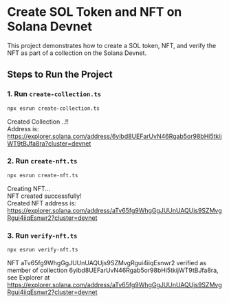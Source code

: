 # Create SOL Token and NFT on Solana Devnet

This project demonstrates how to create a SOL token, NFT, and verify the NFT as part of a collection on the Solana Devnet.

## Steps to Run the Project

### 1. Run `create-collection.ts`

```bash
npx esrun create-collection.ts
```

Created Collection ..!! 
<br>
Address is: https://explorer.solana.com/address/6yibd8UEFarUvN46Rgab5or98bHi5tkijWT9tBJfa8ra?cluster=devnet


### 2. Run `create-nft.ts`

```bash
npx esrun create-nft.ts
```

Creating NFT...
<br>
NFT created successfully!
<br>
Created NFT address is: https://explorer.solana.com/address/aTv65fg9WhgGgJUUnUAQUjs9SZMvgRgui4iiqEsnwr2?cluster=devnet


### 3. Run `verify-nft.ts`

```bash
npx esrun verify-nft.ts
```

NFT aTv65fg9WhgGgJUUnUAQUjs9SZMvgRgui4iiqEsnwr2 verified as member of collection 6yibd8UEFarUvN46Rgab5or98bHi5tkijWT9tBJfa8ra,
<br>
 see Explorer at https://explorer.solana.com/address/aTv65fg9WhgGgJUUnUAQUjs9SZMvgRgui4iiqEsnwr2?cluster=devnet
